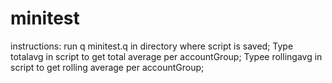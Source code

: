 # minitest

instructions:
run q minitest.q in directory where script is saved;
Type totalavg in script to get total average per accountGroup;
Typee rollingavg in script to get rolling average per accountGroup;
